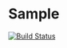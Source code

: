 # Sample

[![Build Status](https://travis-ci.org/robert-mieth/sample_module.svg?branch=master)](https://travis-ci.org/robert-mieth/sample_module)